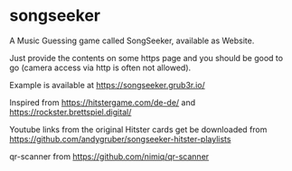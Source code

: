 # songseeker
A Music Guessing game called SongSeeker, available as Website.

Just provide the contents on some https page and you should be good to go (camera access via http is often not allowed).

Example is available at https://songseeker.grub3r.io/

Inspired from https://hitstergame.com/de-de/ and https://rockster.brettspiel.digital/

Youtube links from the original Hitster cards get be downloaded from https://github.com/andygruber/songseeker-hitster-playlists

qr-scanner from https://github.com/nimiq/qr-scanner